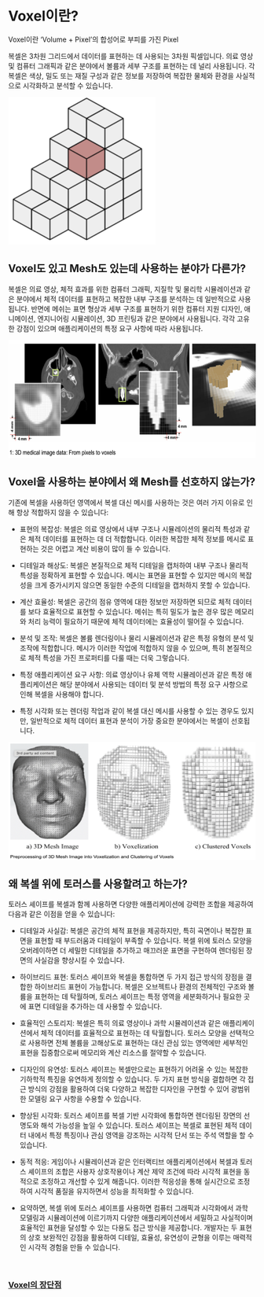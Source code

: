 # Voxel이란?

Voxel이란 ‘Volume + Pixel’의 합성어로 부피를 가진 Pixel 

복셀은 3차원 그리드에서 데이터를 표현하는 데 사용되는 3차원 픽셀입니다. 의료 영상 및 컴퓨터 그래픽과 같은 분야에서 볼륨과 세부 구조를 표현하는 데 널리 사용됩니다. 각 복셀은 색상, 밀도 또는 재질 구성과 같은 정보를 저장하여 복잡한 물체와 환경을 사실적으로 시각화하고 분석할 수 있습니다.

<img src="../Image/Voxel.png" width="300" height="300">

## Voxel도 있고 Mesh도 있는데 사용하는 분야가 다른가?

복셀은 의료 영상, 체적 효과를 위한 컴퓨터 그래픽, 지질학 및 물리학 시뮬레이션과 같은 분야에서 체적 데이터를 표현하고 복잡한 내부 구조를 분석하는 데 일반적으로 사용됩니다. 반면에 메쉬는 표면 형상과 세부 구조를 표현하기 위한 컴퓨터 지원 디자인, 애니메이션, 엔지니어링 시뮬레이션, 3D 프린팅과 같은 분야에서 사용됩니다. 각각 고유한 강점이 있으며 애플리케이션의 특정 요구 사항에 따라 사용됩니다.

<img src="../Image/VoxelMedical.png" width="600" height="240">

## Voxel을 사용하는 분야에서 왜 Mesh를 선호하지 않는가?

기존에 복셀을 사용하던 영역에서 복셀 대신 메시를 사용하는 것은 여러 가지 이유로 인해 항상 적합하지 않을 수 있습니다:

- 표현의 복잡성: 복셀은 의료 영상에서 내부 구조나 시뮬레이션의 물리적 특성과 같은 체적 데이터를 표현하는 데 더 적합합니다. 이러한 복잡한 체적 정보를 메시로 표현하는 것은 어렵고 계산 비용이 많이 들 수 있습니다.

- 디테일과 해상도: 복셀은 본질적으로 체적 디테일을 캡처하여 내부 구조나 물리적 특성을 정확하게 표현할 수 있습니다. 메시는 표면을 표현할 수 있지만 메시의 복잡성을 크게 증가시키지 않으면 동일한 수준의 디테일을 캡처하지 못할 수 있습니다.

- 계산 효율성: 복셀은 공간의 점유 영역에 대한 정보만 저장하면 되므로 체적 데이터를 보다 효율적으로 표현할 수 있습니다. 메쉬는 특히 밀도가 높은 경우 많은 메모리와 처리 능력이 필요하기 때문에 체적 데이터에는 효율성이 떨어질 수 있습니다.

- 분석 및 조작: 복셀은 볼륨 렌더링이나 물리 시뮬레이션과 같은 특정 유형의 분석 및 조작에 적합합니다. 메시가 이러한 작업에 적합하지 않을 수 있으며, 특히 본질적으로 체적 특성을 가진 프로퍼티를 다룰 때는 더욱 그렇습니다.

- 특정 애플리케이션 요구 사항: 의료 영상이나 유체 역학 시뮬레이션과 같은 특정 애플리케이션은 해당 분야에서 사용되는 데이터 및 분석 방법의 특정 요구 사항으로 인해 복셀을 사용해야 합니다.

- 특정 시각화 또는 렌더링 작업과 같이 복셀 대신 메시를 사용할 수 있는 경우도 있지만, 일반적으로 체적 데이터 표현과 분석이 가장 중요한 분야에서는 복셀이 선호됩니다.

<img src="../Image/VoxelAndMesh.png" width="590" height="240">

## 왜 복셀 위에 토러스를 사용할려고 하는가?

토러스 셰이프를 복셀과 함께 사용하면 다양한 애플리케이션에 강력한 조합을 제공하여 다음과 같은 이점을 얻을 수 있습니다:

- 디테일과 사실감: 복셀은 공간의 체적 표현을 제공하지만, 특히 곡면이나 복잡한 표면을 표현할 때 부드러움과 디테일이 부족할 수 있습니다. 복셀 위에 토러스 모양을 오버레이하면 더 세밀한 디테일을 추가하고 매끄러운 표면을 구현하여 렌더링된 장면의 사실감을 향상시킬 수 있습니다.

- 하이브리드 표현: 토러스 셰이프와 복셀을 통합하면 두 가지 접근 방식의 장점을 결합한 하이브리드 표현이 가능합니다. 복셀은 오브젝트나 환경의 전체적인 구조와 볼륨을 표현하는 데 탁월하며, 토러스 셰이프는 특정 영역을 세분화하거나 필요한 곳에 표면 디테일을 추가하는 데 사용할 수 있습니다.

- 효율적인 스토리지: 복셀은 특히 의료 영상이나 과학 시뮬레이션과 같은 애플리케이션에서 체적 데이터를 효율적으로 표현하는 데 탁월합니다. 토러스 모양을 선택적으로 사용하면 전체 볼륨을 고해상도로 표현하는 대신 관심 있는 영역에만 세부적인 표현을 집중함으로써 메모리와 계산 리소스를 절약할 수 있습니다.

- 디자인의 유연성: 토러스 셰이프는 복셀만으로는 표현하기 어려울 수 있는 복잡한 기하학적 특징을 유연하게 정의할 수 있습니다. 두 가지 표현 방식을 결합하면 각 접근 방식의 강점을 활용하여 더욱 다양하고 복잡한 디자인을 구현할 수 있어 광범위한 모델링 요구 사항을 수용할 수 있습니다.

- 향상된 시각화: 토러스 셰이프를 복셀 기반 시각화에 통합하면 렌더링된 장면의 선명도와 해석 가능성을 높일 수 있습니다. 토러스 셰이프는 복셀로 표현된 체적 데이터 내에서 특정 특징이나 관심 영역을 강조하는 시각적 단서 또는 주석 역할을 할 수 있습니다.

- 동적 적응: 게임이나 시뮬레이션과 같은 인터랙티브 애플리케이션에서 복셀과 토러스 셰이프의 조합은 사용자 상호작용이나 계산 제약 조건에 따라 시각적 표현을 동적으로 조정하고 개선할 수 있게 해줍니다. 이러한 적응성을 통해 실시간으로 조정하여 시각적 품질을 유지하면서 성능을 최적화할 수 있습니다.

- 요약하면, 복셀 위에 토러스 셰이프를 사용하면 컴퓨터 그래픽과 시각화에서 과학 모델링과 시뮬레이션에 이르기까지 다양한 애플리케이션에서 세밀하고 사실적이며 효율적인 표현을 달성할 수 있는 다용도 접근 방식을 제공합니다. 개발자는 두 표현의 상호 보완적인 강점을 활용하여 디테일, 효율성, 유연성이 균형을 이루는 매력적인 시각적 경험을 만들 수 있습니다.

\
 **[<h3>Voxel의 장단점](./Voxel과%20Mesh의%20장단점.md)**